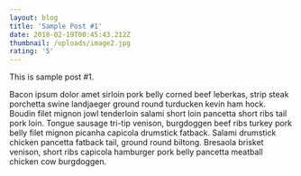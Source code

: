 ```yaml
---
layout: blog
title: 'Sample Post #1'
date: 2018-02-19T00:45:43.212Z
thumbnail: /uploads/image2.jpg
rating: '5'
---
```

This is sample post #1.

Bacon ipsum dolor amet sirloin pork belly corned beef leberkas, strip steak porchetta swine landjaeger ground round turducken kevin ham hock. Boudin filet mignon jowl tenderloin salami short loin pancetta short ribs tail pork loin. Tongue sausage tri-tip venison, burgdoggen beef ribs turkey pork belly filet mignon picanha capicola drumstick fatback. Salami drumstick chicken pancetta fatback tail, ground round biltong. Bresaola brisket venison, short ribs capicola hamburger pork belly pancetta meatball chicken cow burgdoggen.

